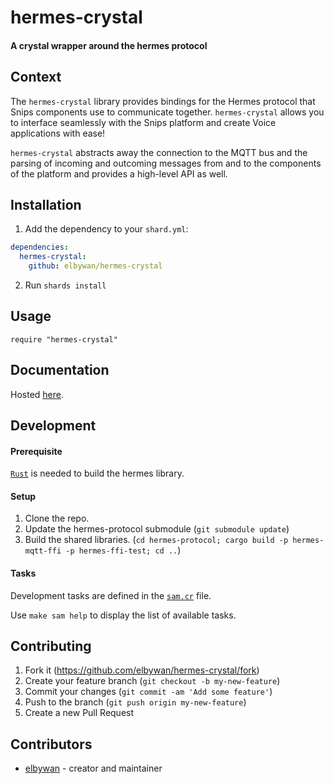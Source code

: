 # hermes-crystal

#### A crystal wrapper around the hermes protocol

## Context

The `hermes-crystal` library provides bindings for the Hermes protocol that Snips components use to communicate together. `hermes-crystal` allows you to interface seamlessly with the Snips platform and create Voice applications with ease!

`hermes-crystal` abstracts away the connection to the MQTT bus and the parsing of incoming and outcoming messages from and to the components of the platform and provides a high-level API as well.

## Installation

1. Add the dependency to your `shard.yml`:

```yaml
dependencies:
  hermes-crystal:
    github: elbywan/hermes-crystal
```

2. Run `shards install`

## Usage

```crystal
require "hermes-crystal"
```

## Documentation

Hosted [here](https://elbywan.github.io/hermes-crystal).

## Development

#### Prerequisite

[`Rust`](https://www.rust-lang.org/learn/get-started) is needed to build the hermes library.

#### Setup

1. Clone the repo.
2. Update the hermes-protocol submodule (`git submodule update`)
3. Build the shared libraries. (`cd hermes-protocol; cargo build -p hermes-mqtt-ffi -p hermes-ffi-test; cd ..`)

#### Tasks

Development tasks are defined in the [`sam.cr`](https://github.com/imdrasil/sam.cr) file.

Use `make sam help` to display the list of available tasks.

## Contributing

1. Fork it (<https://github.com/elbywan/hermes-crystal/fork>)
2. Create your feature branch (`git checkout -b my-new-feature`)
3. Commit your changes (`git commit -am 'Add some feature'`)
4. Push to the branch (`git push origin my-new-feature`)
5. Create a new Pull Request

## Contributors

- [elbywan](https://github.com/elbywan) - creator and maintainer
